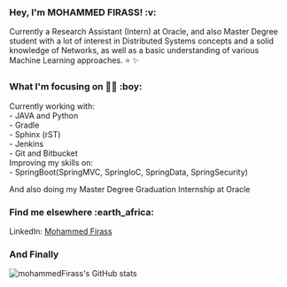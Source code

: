 <h3>Hey, I'm MOHAMMED FIRASS! :v:</h3>

Currently a Research Assistant (Intern) at Oracle, and also Master Degree student with a lot of interest in Distributed Systems concepts and a solid knowledge of Networks, as well as a basic understanding of various Machine Learning approaches. :star: :sparkles:


<h3>What I'm focusing on  👨‍💻 :boy:</h3>
Currently working with: <br/>
- JAVA and Python <br/>
- Gradle <br/>
- Sphinx (rST) <br/>
- Jenkins <br/>
- Git and Bitbucket <br/>
Improving my skills on: <br/>
- SpringBoot(SpringMVC, SpringIoC, SpringData, SpringSecurity) <br/>

And also doing my Master Degree Graduation Internship at Oracle <br/>


<h3>Find me elsewhere :earth_africa:</h3>
LinkedIn: <a href="https://www.linkedin.com/in/mohammedfirass/" target="_blank">Mohammed Firass</a>


<h3>And Finally</h3>


![mohammedFirass's GitHub stats](https://github-readme-stats.vercel.app/api?username=mohammedFirass&show_icons=true&theme=tokyonight)
